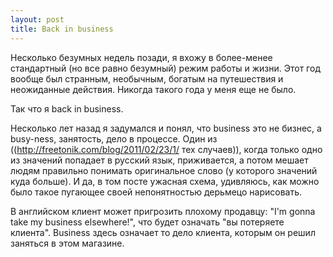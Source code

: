 ```yaml
---
layout: post
title: Back in business
---
```

Несколько безумных недель позади, я вхожу в более-менее стандартный (но все равно безумный) режим работы и жизни. Этот год вообще был странным, необычным, богатым на путешествия и неожиданные действия. Никогда такого года у меня еще не было.

Так что я back in business.

Несколько лет назад я задумался и понял, что business это не бизнес, а busy-ness, занятость, дело в процессе. Один из ((http://freetonik.com/blog/2011/02/23/1/ тех случаев)), когда только одно из значений попадает в русский язык, приживается, а потом мешает людям правильно понимать оригинальное слово (у которого значений куда больше). И да, в том посте ужасная схема, удивляюсь, как можно было такое пугающее своей непонятностью дерьмецо нарисовать.

В английском клиент может пригрозить плохому продавцу: "I'm gonna take my business elsewhere!", что будет означать "вы потеряете клиента". Business здесь означает то дело клиента, которым он решил заняться в этом магазине.
